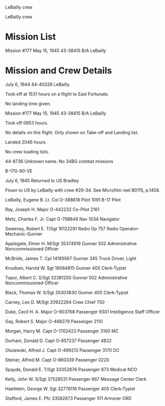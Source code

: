 





LeBailly crew






 




LeBailly crew

# Mission List

Mission #177 May 15, 1945 43-38415 B/A LeBailly

# Mission and Crew Details

  July 6, 1944 44-40328 LeBailly

Took off at 1531 hours on a flight to East Fortunate.

No landing time given.

Mission #177 May 15, 1945 43-38415 B/A LeBailly

Took off 0853 hours.

No details on this flight. Only shown on Take-off and
Landing list.

Landed 2046 hours.

No crew loading lists.

44-8736 Unknown name. No 34BG combat missions

B-17G-80-VE

July 6, 1945 Returned to US Bradley

Flown to US by LeBailly with crew #29-34. See Microfilm reel
B0115, p.1458.

LeBailly, Eugene
B.
Lt. Col
O-388618
Pilot
1091 B-17 Pilot

Ray, Joseph
H.
Major
O-442232
Co-Pilot  2161

Metz, Charles F.
Jr.
Capt
O-798849
Nav
1034 Navigator

Sweeney, Robert
E.
T/Sgt 16122291
Radio
Op
757 Radio Operator-
Mechanic-Gunner

Applegate, Elmer
H.
M/Sgt
35374919
Gunner
502 Administrative
Noncommissioned Officer

McBride, James
T.
Cpl
14185567
Gunner
345 Truck Driver, Light 

Knudsen, Harold
W.
Sgt 19084815
Gunner
405 Clerk-Typist

Topor, Albert
C.
S/Sgt
32381250
Gunner
502 Administrative
Noncommissioned Officer

Black, Thomas
W.
S/Sgt 35303830
Gunner
405 Clerk-Typist

Carney, Leo
D.
M/Sgt
20922294
Crew
Chief
750

Duke, Cecil H.
A.
Major O-903768
Passenger
9301 Intelligence Staff Officer

Gay, Robert
S.
Major
O-468379
Passenger
2110

Morgan, Harry
M.
Capt O-1702422
Passenger
3100 MC

Durham, Donald
D.
Capt O-857237
Passenger
4822

Olszewski, Alfred
J.
Capt O-499213
Passenger
3170 DC

Steiner, Alfred
M.
Capt O-860339
Passenger
0220

Spayde, Donald
E.
T/Sgt 33352876
Passenger
673 Medical NCO

Kelly, John
W.
S/Sgt
37528531
Passenger
667  Message Center Clerk

Haefelein, George
W.
Sgt 32778116
Passenger
405 Clerk-Typist

Stafford, James
E.
Pfc
33582873
Passenger
511 Armorer ORD




